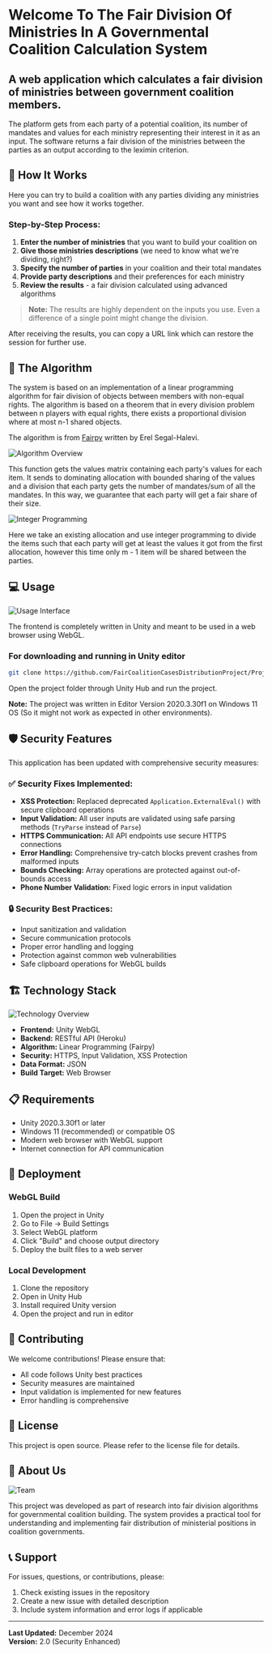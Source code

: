 # Welcome To The Fair Division Of Ministries In A Governmental Coalition Calculation System

## A web application which calculates a fair division of ministries between government coalition members.

The platform gets from each party of a potential coalition, its number of mandates and values for each ministry representing their interest in it as an input. The software returns a fair division of the ministries between the parties as an output according to the leximin criterion.

## 🚀 How It Works

Here you can try to build a coalition with any parties dividing any ministries you want and see how it works together.

### Step-by-Step Process:

1. **Enter the number of ministries** that you want to build your coalition on
2. **Give those ministries descriptions** (we need to know what we're dividing, right?)
3. **Specify the number of parties** in your coalition and their total mandates
4. **Provide party descriptions** and their preferences for each ministry
5. **Review the results** - a fair division calculated using advanced algorithms

> **Note:** The results are highly dependent on the inputs you use. Even a difference of a single point might change the division.

After receiving the results, you can copy a URL link which can restore the session for further use.

## 🧮 The Algorithm

The system is based on an implementation of a linear programming algorithm for fair division of objects between members with non-equal rights. The algorithm is based on a theorem that in every division problem between n players with equal rights, there exists a proportional division where at most n-1 shared objects.

The algorithm is from [Fairpy](https://github.com/erelsgl/fairpy) written by Erel Segal-Halevi.

![Algorithm Overview](Media/1.png)

This function gets the values matrix containing each party's values for each item. It sends to dominating allocation with bounded sharing of the values and a division that each party gets the number of mandates/sum of all the mandates. In this way, we guarantee that each party will get a fair share of their size.

![Integer Programming](Media/2.png)

Here we take an existing allocation and use integer programming to divide the items such that each party will get at least the values it got from the first allocation, however this time only m - 1 item will be shared between the parties.

## 💻 Usage

![Usage Interface](Media/3.png)

The frontend is completely written in Unity and meant to be used in a web browser using WebGL.

### For downloading and running in Unity editor

```bash
git clone https://github.com/FairCoalitionCasesDistributionProject/ProjectFrontEndThroughUntiy.git
```

Open the project folder through Unity Hub and run the project.

**Note:** The project was written in Editor Version 2020.3.30f1 on Windows 11 OS (So it might not work as expected in other environments).

## 🛡️ Security Features

This application has been updated with comprehensive security measures:

### ✅ Security Fixes Implemented:

- **XSS Protection:** Replaced deprecated `Application.ExternalEval()` with secure clipboard operations
- **Input Validation:** All user inputs are validated using safe parsing methods (`TryParse` instead of `Parse`)
- **HTTPS Communication:** All API endpoints use secure HTTPS connections
- **Error Handling:** Comprehensive try-catch blocks prevent crashes from malformed inputs
- **Bounds Checking:** Array operations are protected against out-of-bounds access
- **Phone Number Validation:** Fixed logic errors in input validation

### 🔒 Security Best Practices:

- Input sanitization and validation
- Secure communication protocols
- Proper error handling and logging
- Protection against common web vulnerabilities
- Safe clipboard operations for WebGL builds

## 🏗️ Technology Stack

![Technology Overview](Media/4.jpg)

- **Frontend:** Unity WebGL
- **Backend:** RESTful API (Heroku)
- **Algorithm:** Linear Programming (Fairpy)
- **Security:** HTTPS, Input Validation, XSS Protection
- **Data Format:** JSON
- **Build Target:** Web Browser

## 📋 Requirements

- Unity 2020.3.30f1 or later
- Windows 11 (recommended) or compatible OS
- Modern web browser with WebGL support
- Internet connection for API communication

## 🚀 Deployment

### WebGL Build
1. Open the project in Unity
2. Go to File → Build Settings
3. Select WebGL platform
4. Click "Build" and choose output directory
5. Deploy the built files to a web server

### Local Development
1. Clone the repository
2. Open in Unity Hub
3. Install required Unity version
4. Open the project and run in editor

## 🤝 Contributing

We welcome contributions! Please ensure that:
- All code follows Unity best practices
- Security measures are maintained
- Input validation is implemented for new features
- Error handling is comprehensive

## 📄 License

This project is open source. Please refer to the license file for details.

## 👥 About Us

![Team](Media/5.png)

This project was developed as part of research into fair division algorithms for governmental coalition building. The system provides a practical tool for understanding and implementing fair distribution of ministerial positions in coalition governments.

## 📞 Support

For issues, questions, or contributions, please:
1. Check existing issues in the repository
2. Create a new issue with detailed description
3. Include system information and error logs if applicable

---

**Last Updated:** December 2024  
**Version:** 2.0 (Security Enhanced)




